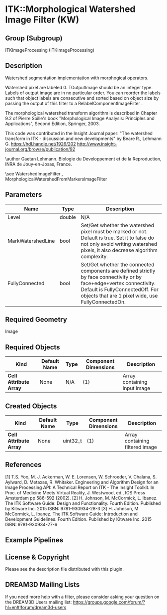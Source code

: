 # ITK::Morphological Watershed Image Filter (KW) 


## Group (Subgroup) ##

ITKImageProcessing (ITKImageProcessing)

## Description ##

Watershed segmentation implementation with morphogical operators.

Watershed pixel are labeled 0. TOutputImage should be an integer type. Labels of output image are in no particular order. You can reorder the labels such that object labels are consecutive and sorted based on object size by passing the output of this filter to a RelabelComponentImageFilter .

The morphological watershed transform algorithm is described in Chapter 9.2 of Pierre Soille's book "Morphological Image Analysis:
Principles and Applications", Second Edition, Springer, 2003.

This code was contributed in the Insight Journal paper: "The watershed transform in ITK - discussion and new developments" by Beare R., Lehmann G. https://hdl.handle.net/1926/202 http://www.insight-journal.org/browse/publication/92

\author Gaetan Lehmann. Biologie du Developpement et de la Reproduction, INRA de Jouy-en-Josas, France.

\see WatershedImageFilter , MorphologicalWatershedFromMarkersImageFilter

## Parameters ##

| Name | Type | Description |
|------|------|-------------|
| Level | double| N/A |
| MarkWatershedLine | bool| Set/Get whether the watershed pixel must be marked or not. Default is true. Set it to false do not only avoid writing watershed pixels, it also decrease algorithm complexity. |
| FullyConnected | bool| Set/Get whether the connected components are defined strictly by face connectivity or by face+edge+vertex connectivity. Default is FullyConnectedOff. For objects that are 1 pixel wide, use FullyConnectedOn. |


## Required Geometry ##

Image

## Required Objects ##

| Kind | Default Name | Type | Component Dimensions | Description |
|------|--------------|------|----------------------|-------------|
| **Cell Attribute Array** | None | N/A | (1)  | Array containing input image

## Created Objects ##

| Kind | Default Name | Type | Component Dimensions | Description |
|------|--------------|------|----------------------|-------------|
| **Cell Attribute Array** | None | uint32_t | (1)  | Array containing filtered image

## References ##

[1] T.S. Yoo, M. J. Ackerman, W. E. Lorensen, W. Schroeder, V. Chalana, S. Aylward, D. Metaxas, R. Whitaker. Engineering and Algorithm Design for an Image Processing API: A Technical Report on ITK - The Insight Toolkit. In Proc. of Medicine Meets Virtual Reality, J. Westwood, ed., IOS Press Amsterdam pp 586-592 (2002). 
[2] H. Johnson, M. McCormick, L. Ibanez. The ITK Software Guide: Design and Functionality. Fourth Edition. Published by Kitware Inc. 2015 ISBN: 9781-930934-28-3
[3] H. Johnson, M. McCormick, L. Ibanez. The ITK Software Guide: Introduction and Development Guidelines. Fourth Edition. Published by Kitware Inc. 2015 ISBN: 9781-930934-27-6

## Example Pipelines ##



## License & Copyright ##

Please see the description file distributed with this plugin.

## DREAM3D Mailing Lists ##

If you need more help with a filter, please consider asking your question on the DREAM3D Users mailing list:
https://groups.google.com/forum/?hl=en#!forum/dream3d-users
